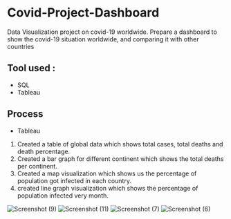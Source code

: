 # Covid-Project-Dashboard
Data Visualization project on covid-19 worldwide.
Prepare a dashboard to show the covid-19 situation worldwide, and comparing it with other countries

## Tool used : 
- SQL
- Tableau

## Process

- Tableau

1) Created a table of global data which shows total cases, total deaths and death percentage.
2) Created a bar graph for different continent which shows the total deaths per continent.
3) Created a map visualization which shows us the percentage of population got infected in each country.
4) created line graph visualization which shows the percentage of population infected very month.

![Screenshot (9)](https://user-images.githubusercontent.com/92750711/159221019-310fc58c-4093-4709-ae00-833712ce7bc1.png)
![Screenshot (11)](https://user-images.githubusercontent.com/92750711/159221035-6e4fcde8-208f-4952-9aec-0cdd352e83fd.png)
![Screenshot (7)](https://user-images.githubusercontent.com/92750711/159221044-b2d71b91-d390-4d5d-8a26-b28686280f31.png)
![Screenshot (6)](https://user-images.githubusercontent.com/92750711/159221050-a1dfc9ca-c4e0-4f28-a017-e34b50d69650.png)
